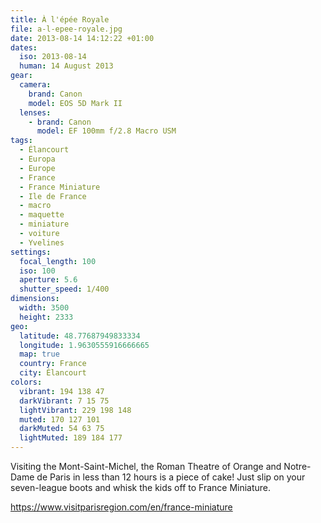 ```yaml
---
title: À l'épée Royale
file: a-l-epee-royale.jpg
date: 2013-08-14 14:12:22 +01:00
dates:
  iso: 2013-08-14
  human: 14 August 2013
gear:
  camera:
    brand: Canon
    model: EOS 5D Mark II
  lenses:
    - brand: Canon
      model: EF 100mm f/2.8 Macro USM
tags:
  - Élancourt
  - Europa
  - Europe
  - France
  - France Miniature
  - Ile de France
  - macro
  - maquette
  - miniature
  - voiture
  - Yvelines
settings:
  focal_length: 100
  iso: 100
  aperture: 5.6
  shutter_speed: 1/400
dimensions:
  width: 3500
  height: 2333
geo:
  latitude: 48.77687949833334
  longitude: 1.9630555916666665
  map: true
  country: France
  city: Élancourt
colors:
  vibrant: 194 138 47
  darkVibrant: 7 15 75
  lightVibrant: 229 198 148
  muted: 170 127 101
  darkMuted: 54 63 75
  lightMuted: 189 184 177
---
```


Visiting the Mont-Saint-Michel, the Roman Theatre of Orange and Notre-Dame de Paris in less than 12 hours is a piece of cake! Just slip on your seven-league boots and whisk the kids off to France Miniature.

https://www.visitparisregion.com/en/france-miniature
